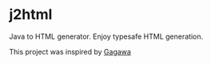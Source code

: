 # j2html
Java to HTML generator. Enjoy typesafe HTML generation.

This project was inspired by [Gagawa](https://code.google.com/p/gagawa/)
